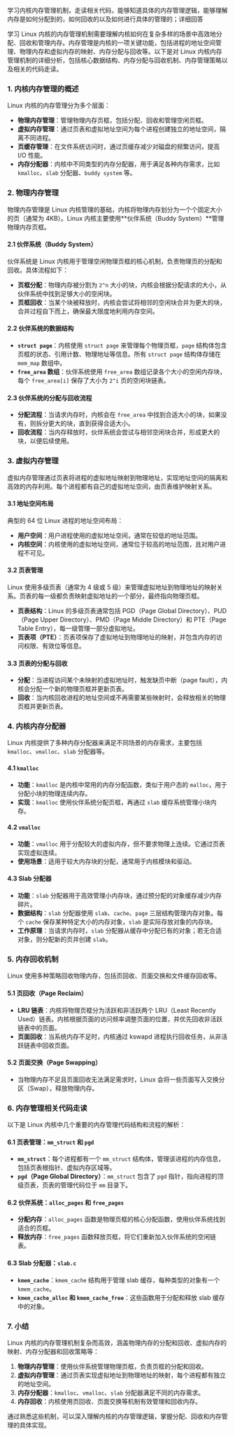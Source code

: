学习内核内存管理机制，走读相关代码，能够知道具体的内存管理逻辑，能够理解内存是如何分配到的，如何回收的以及如何进行具体的管理的；详细回答

学习 Linux 内核的内存管理机制需要理解内核如何在复杂多样的场景中高效地分配、回收和管理内存。内存管理是内核的一项关键功能，包括进程的地址空间管理、物理内存和虚拟内存的映射、内存分配与回收等。以下是对 Linux 内核内存管理机制的详细分析，包括核心数据结构、内存分配与回收机制、内存管理策略以及相关的代码走读。

### 1. 内核内存管理的概述

Linux 内核的内存管理分为多个层面：

- **物理内存管理**：管理物理内存页框，包括分配、回收和管理空闲页框。
- **虚拟内存管理**：通过页表和虚拟地址空间为每个进程创建独立的地址空间，隔离不同进程。
- **页缓存管理**：在文件系统访问时，通过页缓存减少对磁盘的频繁访问，提高 I/O 性能。
- **内存分配器**：内核中不同类型的内存分配器，用于满足各种内存需求，比如 `kmalloc`、`slab` 分配器、`buddy system` 等。

### 2. 物理内存管理

物理内存管理是 Linux 内核管理的基础，内核将物理内存划分为一个个固定大小的页（通常为 4KB）。Linux 内核主要使用**伙伴系统（Buddy System）**管理物理内存页框。

#### 2.1 伙伴系统（Buddy System）

伙伴系统是 Linux 内核用于管理空闲物理页框的核心机制，负责物理页的分配和回收。具体流程如下：

- **页框分配**：物理内存被分割为 `2^n` 大小的块，内核会根据分配请求的大小，从伙伴系统中找到足够大小的空闲块。
- **页框回收**：当某个块被释放时，内核会尝试将相邻的空闲块合并为更大的块，合并过程自下而上，确保最大限度地利用内存空间。

#### 2.2 伙伴系统的数据结构

- **`struct page`**：内核使用 `struct page` 来管理每个物理页框，`page` 结构体包含页框的状态、引用计数、物理地址等信息。所有 `struct page` 结构体存储在 `mem_map` 数组中。
- **`free_area` 数组**：伙伴系统使用 `free_area` 数组记录各个大小的空闲内存块，每个 `free_area[i]` 保存了大小为 `2^i` 页的空闲块链表。

#### 2.3 伙伴系统的分配与回收流程

- **分配流程**：当请求内存时，内核会在 `free_area` 中找到合适大小的块，如果没有，则拆分更大的块，直到获得合适大小。
- **回收流程**：当内存释放时，伙伴系统会尝试与相邻空闲块合并，形成更大的块，以便后续使用。

### 3. 虚拟内存管理

虚拟内存管理通过页表将进程的虚拟地址映射到物理地址，实现地址空间的隔离和高效的内存利用。每个进程都有自己的虚拟地址空间，由页表维护映射关系。

#### 3.1 地址空间布局

典型的 64 位 Linux 进程的地址空间布局：

- **用户空间**：用户进程使用的虚拟地址空间，通常在较低的地址范围。
- **内核空间**：内核使用的虚拟地址空间，通常位于较高的地址范围，且对用户进程不可见。

#### 3.2 页表管理

Linux 使用多级页表（通常为 4 级或 5 级）来管理虚拟地址到物理地址的映射关系。页表的每一级都负责映射虚拟地址的一个部分，最终指向物理页框。

- **页表结构**：Linux 的多级页表通常包括 PGD（Page Global Directory）、PUD（Page Upper Directory）、PMD（Page Middle Directory）和 PTE（Page Table Entry），每一级管理一部分虚拟地址。
- **页表项（PTE）**：页表项保存了虚拟地址到物理地址的映射，并包含内存的访问权限、有效位等信息。

#### 3.3 页表的分配与回收

- **分配**：当进程访问某个未映射的虚拟地址时，触发缺页中断（page fault），内核会分配一个新的物理页框并更新页表。
- **回收**：当内核回收进程的地址空间或不再需要某些映射时，会释放相关的物理页框并更新页表。

### 4. 内核内存分配器

Linux 内核提供了多种内存分配器来满足不同场景的内存需求，主要包括 `kmalloc`、`vmalloc`、`slab` 分配器等。

#### 4.1 `kmalloc`

- **功能**：`kmalloc` 是内核中常用的内存分配函数，类似于用户态的 `malloc`，用于分配小块的物理连续内存。
- **实现**：`kmalloc` 使用伙伴系统分配页框，再通过 `slab` 缓存系统管理小块内存。

#### 4.2 `vmalloc`

- **功能**：`vmalloc` 用于分配较大的虚拟内存，但不要求物理上连续。它通过页表实现虚拟连续。
- **使用场景**：适用于较大内存块的分配，通常用于内核模块和驱动。

#### 4.3 Slab 分配器

- **功能**：`slab` 分配器用于高效管理小内存块，通过预分配的对象缓存减少内存碎片。
- **数据结构**：`slab` 分配器使用 `slab`、`cache`、`page` 三层结构管理内存对象。每个 `cache` 保存某种特定大小的内存对象，`slab` 是实际存放对象的内存块。
- **工作原理**：当请求内存时，`slab` 分配器从缓存中分配已有的对象；若无合适对象，则分配新的页并创建 `slab`。

### 5. 内存回收机制

Linux 使用多种策略回收物理内存，包括页回收、页面交换和文件缓存回收等。

#### 5.1 页回收（Page Reclaim）

- **LRU 链表**：内核将物理页框分为活跃和非活跃两个 LRU（Least Recently Used）链表。内核根据页面的访问频率调整页面的位置，并优先回收非活跃链表中的页面。
- **页面回收**：当系统内存不足时，内核通过 kswapd 进程执行回收任务，从非活跃链表中回收页面。

#### 5.2 页面交换（Page Swapping）

- 当物理内存不足且页面回收无法满足需求时，Linux 会将一些页面写入交换分区（Swap），释放物理内存。

### 6. 内存管理相关代码走读

以下是 Linux 内核中几个重要的内存管理代码结构和流程的解析：

#### 6.1 页表管理：`mm_struct` 和 `pgd`

- **`mm_struct`**：每个进程都有一个 `mm_struct` 结构体，管理该进程的内存信息，包括页表根指针、虚拟内存区域等。
- **`pgd`（Page Global Directory）**：`mm_struct` 包含了 `pgd` 指针，指向进程的顶级页表，页表的管理代码位于 `mm` 目录下。

#### 6.2 伙伴系统：`alloc_pages` 和 `free_pages`

- **分配内存**：`alloc_pages` 函数是物理页框的核心分配函数，使用伙伴系统找到适合的页框。
- **释放内存**：`free_pages` 函数释放页框，将它们重新加入伙伴系统的空闲链表。

#### 6.3 Slab 分配器：`slab.c`

- **`kmem_cache`**：`kmem_cache` 结构用于管理 slab 缓存，每种类型的对象有一个 `kmem_cache`。
- **`kmem_cache_alloc` 和 `kmem_cache_free`**：这些函数用于分配和释放 slab 缓存中的对象。

### 7. 小结

Linux 内核的内存管理机制复杂而高效，涵盖物理内存的分配和回收、虚拟内存的映射、内存分配器和回收策略等：

1. **物理内存管理**：使用伙伴系统管理物理页框，负责页框的分配和回收。
2. **虚拟内存管理**：通过页表实现虚拟地址到物理地址的映射，每个进程都有独立的地址空间。
3. **内存分配器**：`kmalloc`、`vmalloc`、`slab` 分配器满足不同的内存需求。
4. **内存回收**：内核使用页回收、页面交换等机制有效管理和回收内存。

通过熟悉这些机制，可以深入理解内核的内存管理逻辑，掌握分配、回收和内存管理的具体实现。